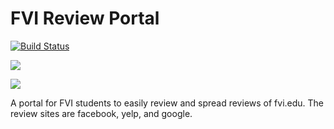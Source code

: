 # FVI Review Portal
[![Build Status](https://travis-ci.org/wordyallen/fvi-reviews.svg?branch=master)](https://travis-ci.org/wordyallen/fvi-reviews)

![](http://www.fvi.edu/wp-content/themes/fvi/images/fvi-logo.png)

![](http://eaglesmiles.com/Portals/0/WebSitesCreative_PostIt/693/d35e1ff5-f132-4fa4-ba3c-7a87e8579898.jpg)

A portal for FVI students to easily review and spread reviews of fvi.edu. The review sites are facebook, yelp, and google.
